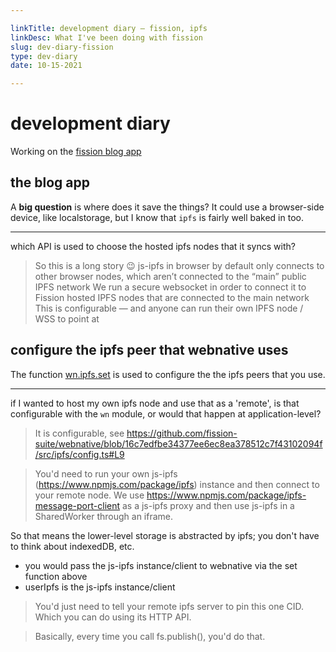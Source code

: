 ```yaml
---

linkTitle: development diary — fission, ipfs
linkDesc: What I've been doing with fission
slug: dev-diary-fission
type: dev-diary
date: 10-15-2021

---
```



# development diary

Working on the [fission blog app](https://github.com/nichoth/blog/)

## the blog app

A __big question__ is where does it save the things? It could use a browser-side device, like localstorage, but I know that `ipfs` is fairly well baked in too. 

------------------------------------------

which API is used to choose the hosted ipfs nodes that it syncs with?

> So this is a long story 😉
> js-ipfs in browser by default only connects to other browser nodes, which aren’t connected to the “main” public IPFS network
We run a secure websocket in order to connect it to Fission hosted IPFS nodes that are connected to the main network
This is configurable — and anyone can run their own IPFS node / WSS to point at

## configure the ipfs peer that webnative uses
The function [wn.ipfs.set](https://github.com/fission-suite/webnative/blob/16c7edfbe34377ee6ec8ea378512c7f43102094f/src/ipfs/config.ts#L9) is used to configure the the ipfs peers that you use.

------------------------------

if I wanted to host my own ipfs node and use that as a 'remote', is that configurable with the `wn` module, or would that happen at application-level?

> It is configurable, see https://github.com/fission-suite/webnative/blob/16c7edfbe34377ee6ec8ea378512c7f43102094f/src/ipfs/config.ts#L9

> You'd need to run your own js-ipfs (https://www.npmjs.com/package/ipfs) instance and then connect to your remote node. We use https://www.npmjs.com/package/ipfs-message-port-client as a js-ipfs proxy and then use js-ipfs in a SharedWorker through an iframe.

So that means the lower-level storage is abstracted by ipfs; you don't have to think about indexedDB, etc. 

* you would pass the js-ipfs instance/client to webnative via the set function above
* userIpfs is the js-ipfs instance/client

> You'd just need to tell your remote ipfs server to pin this one CID. Which you can do using its HTTP API.

> Basically, every time you call fs.publish(), you'd do that.

